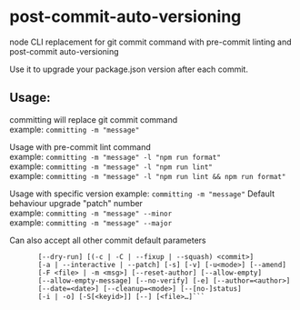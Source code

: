 # post-commit-auto-versioning
node CLI replacement for git commit command with pre-commit linting and post-commit auto-versioning  

Use it to upgrade your package.json version after each commit.


## Usage:
committing will replace git commit command  
example: ```committing -m "message"```

Usage with pre-commit lint command  
example: ```committing -m "message" -l "npm run format"```  
example: ```committing -m "message" -l "npm run lint"```  
example: ```committing -m "message" -l "npm run lint && npm run format"```  

Usage with specific version
example: ```committing -m "message"```  Default behaviour upgrade "patch" number  
example: ```committing -m "message" --minor```  
example: ```committing -m "message" --major```  

Can also accept all other commit default parameters  
```git commit
	   [--dry-run] [(-c | -C | --fixup | --squash) <commit>]
       [-a | --interactive | --patch] [-s] [-v] [-u<mode>] [--amend]
	   [-F <file> | -m <msg>] [--reset-author] [--allow-empty]
	   [--allow-empty-message] [--no-verify] [-e] [--author=<author>]
	   [--date=<date>] [--cleanup=<mode>] [--[no-]status]
	   [-i | -o] [-S[<keyid>]] [--] [<file>…​]```